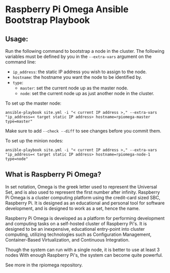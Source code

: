 Raspberry Pi Omega Ansible Bootstrap Playbook
=============================================

Usage:
------

Run the following command to bootstrap a node in the cluster.
The following variables must be defined by you in the `--extra-vars` argument on
the command line:

- `ip_address`: the static IP address you wish to assign to the node.
- `hostname`: the hostname you want the node to be identified by.
- `type`:
  - `master`: set the current node up as the master node.
  - `node`: set the current node up as just another node in the cluster.

To set up the master node:

    ansible-playbook site.yml -i "< current IP address >," --extra-vars "ip_address=< target static IP address> hostname=rpiomega-master type=master"

Make sure to add `--check --diff` to see changes before you commit them.

To set up the minion nodes:

    ansible-playbook site.yml -i "< current IP address >," --extra-vars "ip_address=< target static IP address> hostname=rpiomega-node-1 type=node"

What is Raspberry Pi Omega? 
---------------------------

In set notation, Omega is the greek letter used to represent the Universal Set, and is also used to represent the first number after infinity. Raspberry Pi Omega is a cluster computing platform using the credit-card sized SBC, Raspberry Pi. It is designed as an educational and personal tool for software development, and is designed to work as a set, hence the name.

Raspberry Pi Omega is developed as a platform for performing development and computing tasks on a self-hosted cluster of Raspberry Pi's. It is designed to be an inexpensive, educational entry-point into cluster computing, utilizing technologies such as Configuration Management, Container-Based Virtualization, and Continuous Integration.

Though the system can run with a single node, it is better to use at least 3 nodes With enough Raspberry Pi's, the system can become quite powerful.

See more in the rpiomega repository.
